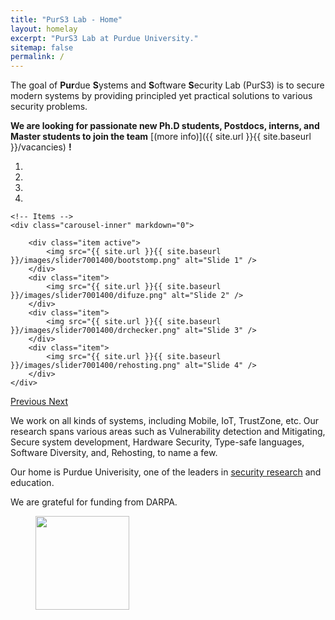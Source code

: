 ```yaml
---
title: "PurS3 Lab - Home"
layout: homelay
excerpt: "PurS3 Lab at Purdue University."
sitemap: false
permalink: /
---
```


The goal of **Pur**due **S**ystems and **S**oftware **S**ecurity Lab (PurS3) is to secure modern systems by providing principled yet practical solutions to various security problems.

 **We are  looking for passionate new Ph.D students, Postdocs, interns, and Master students to join the team** [(more info)]({{ site.url }}{{ site.baseurl }}/vacancies) **!**
 
<div markdown="0" id="carousel" class="carousel slide" data-ride="carousel" data-interval="5000" data-pause="hover" >
    <!-- Menu -->
    <ol class="carousel-indicators">
        <li data-target="#carousel" data-slide-to="0" class="active"></li>
        <li data-target="#carousel" data-slide-to="1"></li>
        <li data-target="#carousel" data-slide-to="2"></li>
        <li data-target="#carousel" data-slide-to="3"></li>
    </ol>

    <!-- Items -->
    <div class="carousel-inner" markdown="0">

        <div class="item active">
            <img src="{{ site.url }}{{ site.baseurl }}/images/slider7001400/bootstomp.png" alt="Slide 1" />
        </div>
        <div class="item">
            <img src="{{ site.url }}{{ site.baseurl }}/images/slider7001400/difuze.png" alt="Slide 2" />
        </div>
        <div class="item">
            <img src="{{ site.url }}{{ site.baseurl }}/images/slider7001400/drchecker.png" alt="Slide 3" />
        </div>
        <div class="item">
            <img src="{{ site.url }}{{ site.baseurl }}/images/slider7001400/rehosting.png" alt="Slide 4" />
        </div>
    </div>
  <a class="left carousel-control" href="#carousel" role="button" data-slide="prev">
    <span class="glyphicon glyphicon-chevron-left" aria-hidden="true"></span>
    <span class="sr-only">Previous</span>
  </a>
  <a class="right carousel-control" href="#carousel" role="button" data-slide="next">
    <span class="glyphicon glyphicon-chevron-right" aria-hidden="true"></span>
    <span class="sr-only">Next</span>
  </a>
</div>

We work on all kinds of systems, including Mobile, IoT,  TrustZone, etc.
Our research spans various areas such as Vulnerability detection and Mitigating, Secure system development, Hardware Security, Type-safe languages, Software Diversity, and, Rehosting, to name a few.

Our home is Purdue Univerisity, one of the leaders in [security research](http://csrankings.org/#/index?sec) and education.

We are grateful for funding from DARPA.

<figure class="fourth">
  <img src="{{ site.url }}{{ site.baseurl }}/images/logopic/darpa.jpeg" style="width: 150px">
</figure>
